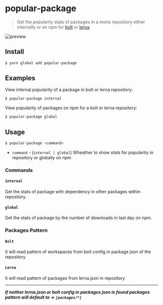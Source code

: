 # popular-package

> Get the popularity stats of packages in a mono repository either internally or on npm for [bolt](https://github.com/boltpkg/bolt) or [lerna](https://github.com/lerna/lerna).

![preview](https://raw.githubusercontent.com/ajaymathur/popular-package/master/github/preview.png)

## Install

```sh
$ yarn global add popular-package
```

## Examples

View internal popularity of a package in bolt or lerna repository:

```sh
$ popular-package internal
```

View popularity of packages on npm for a bolt or lerna repository:

```sh
$ popular-package global
```

## Usage

```sh
$ popular-package <command>
```

- `command` - (`internal | global`) Wheather to show stats for popularity in repository or globally on npm

### Commands

#### `internal`

Get the stats of package with dependency in other packages within repository.

#### `global`

Get the stats of package by the number of downloads in last day on npm.

### Packages Pattern

#### `Bolt`

It will read pattern of workspaces from bolt config in package json of the repository

#### `Lerna`

It will read pattern of packages from lerna.json in repository

---

***If neither lerna.json or bolt config in packages json is found packages pattern will default to &rarr; `[packages/*]`***
